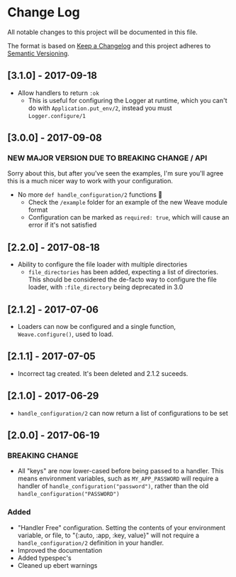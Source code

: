 # Change Log
All notable changes to this project will be documented in this file.

The format is based on [Keep a Changelog](http://keepachangelog.com/) and this project adheres to [Semantic Versioning](http://semver.org/).

## [3.1.0] - 2017-09-18
- Allow handlers to return `:ok`
  - This is useful for  configuring the Logger at runtime, which you can't do with
    `Application.put_env/2`, instead you must `Logger.configure/1`

## [3.0.0] - 2017-09-08
### NEW MAJOR VERSION DUE TO BREAKING CHANGE / API
Sorry about this, but after you've seen the examples, I'm sure you'll agree this is a much nicer way to work with your configuration.

- No more `def handle_configuration/2` functions :tada:
  - Check the `/example` folder for an example of the new Weave module format
  - Configuration can be marked as `required: true`, which will cause an error if it's not satisfied

## [2.2.0] - 2017-08-18
- Ability to configure the file loader with multiple directories
  - `file_directories` has been added, expecting a list of directories. This should be considered the de-facto way to configure the file loader, with `:file_directory` being deprecated in 3.0

## [2.1.2] - 2017-07-06
- Loaders can now be configured and a single function, `Weave.configure()`, used to load.

## [2.1.1] - 2017-07-05
- Incorrect tag created. It's been deleted and 2.1.2 suceeds.

## [2.1.0] - 2017-06-29
- `handle_configuration/2` can now return a list of configurations to be set

## [2.0.0] - 2017-06-19
### BREAKING CHANGE
- All "keys" are now lower-cased before being passed to a handler. This means environment variables, such as `MY_APP_PASSWORD` will require a handler of `handle_configuration("password")`, rather than the old `handle_configuration("PASSWORD")`

### Added
- "Handler Free" configuration. Setting the contents of your environment variable, or file, to "{:auto, :app, :key, value}" will not require a `handle_configuration/2` definition in your handler.
- Improved the documentation
- Added typespec's
- Cleaned up ebert warnings

